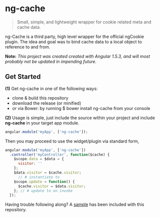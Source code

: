# ng-cache
> Small, simple, and lightweight wrapper for cookie related meta and cache data.

ng-Cache is a third party, high level wrapper for the official ngCookie plugin.
The idea and goal was to bind cache data to a local object to reference to and from.

**Note:** *This project was created created with Angular 1.5.3, and will most probably not be updated in impending future.*

## Get Started

**(1)** Get ng-cache in one of the following ways:
 - clone & build this repository
 - download the release (or minified)
 - or via Bower: by running $ bower install ng-cache from your console

**(2)** Usage is simple, just include the source within your project and include **ng-cache** in your target app module.
```javascript
angular.module('myApp', ['ng-cache']);
```
Then you may proceed to use the widget/plugin via standard form,
```js
angular.module('myApp', ['ng-cache'])
  .controller('myController', function($cache) {
    $scope.data = $data = {
      visitor: ''
    };
    $data.visitor = $cache.visitor;
      // # instantiate to
    $scope.update = function() {
      $cache.visitor = $data.visitor;
    }; // # update to on invoke
  });
```
Having trouble following along? A [sample](https://github.com/neetVeritas/ng-cache/tree/master/sample) has been included with this repository.
